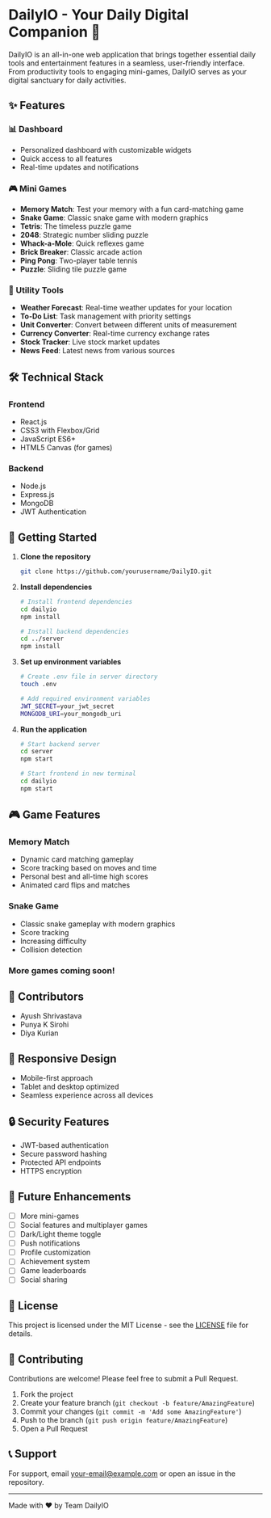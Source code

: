 # DailyIO - Your Daily Digital Companion 🚀

DailyIO is an all-in-one web application that brings together essential daily tools and entertainment features in a seamless, user-friendly interface. From productivity tools to engaging mini-games, DailyIO serves as your digital sanctuary for daily activities.

## ✨ Features

### 📊 Dashboard
- Personalized dashboard with customizable widgets
- Quick access to all features
- Real-time updates and notifications

### 🎮 Mini Games
- **Memory Match**: Test your memory with a fun card-matching game
- **Snake Game**: Classic snake game with modern graphics
- **Tetris**: The timeless puzzle game
- **2048**: Strategic number sliding puzzle
- **Whack-a-Mole**: Quick reflexes game
- **Brick Breaker**: Classic arcade action
- **Ping Pong**: Two-player table tennis
- **Puzzle**: Sliding tile puzzle game

### 📱 Utility Tools
- **Weather Forecast**: Real-time weather updates for your location
- **To-Do List**: Task management with priority settings
- **Unit Converter**: Convert between different units of measurement
- **Currency Converter**: Real-time currency exchange rates
- **Stock Tracker**: Live stock market updates
- **News Feed**: Latest news from various sources

## 🛠️ Technical Stack

### Frontend
- React.js
- CSS3 with Flexbox/Grid
- JavaScript ES6+
- HTML5 Canvas (for games)

### Backend
- Node.js
- Express.js
- MongoDB
- JWT Authentication

## 🚀 Getting Started

1. **Clone the repository**
   ```bash
   git clone https://github.com/yourusername/DailyIO.git
   ```

2. **Install dependencies**
   ```bash
   # Install frontend dependencies
   cd dailyio
   npm install

   # Install backend dependencies
   cd ../server
   npm install
   ```

3. **Set up environment variables**
   ```bash
   # Create .env file in server directory
   touch .env

   # Add required environment variables
   JWT_SECRET=your_jwt_secret
   MONGODB_URI=your_mongodb_uri
   ```

4. **Run the application**
   ```bash
   # Start backend server
   cd server
   npm start

   # Start frontend in new terminal
   cd dailyio
   npm start
   ```

## 🎮 Game Features

### Memory Match
- Dynamic card matching gameplay
- Score tracking based on moves and time
- Personal best and all-time high scores
- Animated card flips and matches

### Snake Game
- Classic snake gameplay with modern graphics
- Score tracking
- Increasing difficulty
- Collision detection

### More games coming soon!

## 👥 Contributors
- Ayush Shrivastava
- Punya K Sirohi
- Diya Kurian

## 📱 Responsive Design
- Mobile-first approach
- Tablet and desktop optimized
- Seamless experience across all devices

## 🔒 Security Features
- JWT-based authentication
- Secure password hashing
- Protected API endpoints
- HTTPS encryption

## 🎯 Future Enhancements
- [ ] More mini-games
- [ ] Social features and multiplayer games
- [ ] Dark/Light theme toggle
- [ ] Push notifications
- [ ] Profile customization
- [ ] Achievement system
- [ ] Game leaderboards
- [ ] Social sharing

## 📄 License
This project is licensed under the MIT License - see the [LICENSE](LICENSE) file for details.

## 🤝 Contributing
Contributions are welcome! Please feel free to submit a Pull Request.

1. Fork the project
2. Create your feature branch (`git checkout -b feature/AmazingFeature`)
3. Commit your changes (`git commit -m 'Add some AmazingFeature'`)
4. Push to the branch (`git push origin feature/AmazingFeature`)
5. Open a Pull Request

## 📞 Support
For support, email [your-email@example.com](mailto:your-email@example.com) or open an issue in the repository.

---

Made with ❤️ by Team DailyIO
